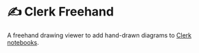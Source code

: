 # ✍️ Clerk Freehand

A freehand drawing viewer to add hand-drawn diagrams to [Clerk notebooks](https://clerk.vision).
